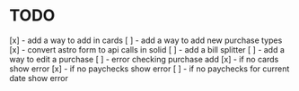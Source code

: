 # TODO

[x] - add a way to add in cards
[ ] - add a way to add new purchase types
[x] - convert astro form to api calls in solid
[ ] - add a bill splitter
[ ] - add a way to edit a purchase
[ ] - error checking purchase add
[x] - if no cards show error
[x] - if no paychecks show error
[ ] - if no paychecks for current date show error
